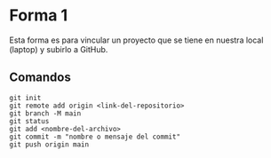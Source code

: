 # Forma 1

Esta forma es para vincular un proyecto que se tiene en nuestra local (laptop) y subirlo a GitHub.

## Comandos

```
git init
git remote add origin <link-del-repositorio>
git branch -M main
git status
git add <nombre-del-archivo>
git commit -m "nombre o mensaje del commit"
git push origin main
```

